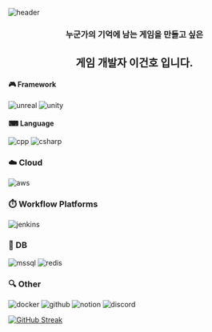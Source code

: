 ![header](https://capsule-render.vercel.app/api?type=transparent&theme=default&height=170&fontSize=100&animation=fadeIn&text=Geonho%20Lee&desc=Game%20Programmer&descAlign=72&descAlignY=80)

<div align="center">
  
### 누군가의 기억에 남는 게임을 만들고 싶은
## 게임 개발자 이건호 입니다. 

</div>

#### 🎮 Framework
![unreal](https://img.shields.io/badge/unrealengine-%23313131.svg?style=for-the-badge&logo=unrealengine&logoColor=white)
![unity](https://img.shields.io/badge/Unity-100000?style=for-the-badge&logo=unity&logoColor=white)
<br>
#### ⌨ Language
![cpp](https://img.shields.io/badge/C%2B%2B-00599C?style=for-the-badge&logo=c%2B%2B&logoColor=white)
![csharp](https://img.shields.io/badge/C%23-239120?style=for-the-badge&logo=c-sharp&logoColor=white)
<br>
### ☁️ Cloud
![aws](https://img.shields.io/badge/Amazon_AWS-FF9900?style=for-the-badge&logo=amazonaws&logoColor=white)
<br>
### ⏱️ Workflow Platforms
![jenkins](https://img.shields.io/badge/Jenkins-D24939?style=for-the-badge&logo=Jenkins&logoColor=white)
<br>
### 📑 DB
![mssql](https://img.shields.io/badge/Microsoft_SQL_Server-CC2927?style=for-the-badge&logo=microsoft-sql-server&logoColor=white)
![redis](https://img.shields.io/badge/redis-%23DD0031.svg?&style=for-the-badge&logo=redis&logoColor=white)
### 🔍 Other
![docker](https://img.shields.io/badge/docker-%230db7ed.svg?style=for-the-badge&logo=docker&logoColor=white)
![github](https://img.shields.io/badge/GitHub-100000?style=for-the-badge&logo=github&logoColor=white)
![notion](https://img.shields.io/badge/Notion-000000?style=for-the-badge&logo=notion&logoColor=white)
![discord](https://img.shields.io/badge/Discord-7289DA?style=for-the-badge&logo=discord&logoColor=white)
<br>

[![GitHub Streak](https://streak-stats.demolab.com?user=iGH01gi&date_format=%5BY.%5Dn.j&mode=weekly)](https://git.io/streak-stats)

<!-- [![Anurag's GitHub stats](https://github-readme-stats.vercel.app/api?username=iGH01gi&show_icons=true&hide_rank=true)](https://github.com/anuraghazra/github-readme-stats) -->
<!-- [![Top Langs](https://github-readme-stats.vercel.app/api/top-langs/?username=iGH01gi)](https://github.com/anuraghazra/github-readme-stats)-->

</div>
